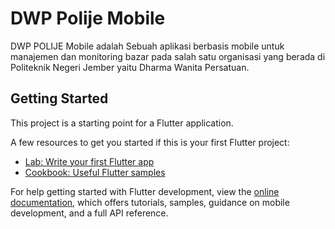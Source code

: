 # DWP Polije Mobile

DWP POLIJE Mobile adalah Sebuah aplikasi berbasis mobile untuk manajemen dan monitoring bazar pada salah satu organisasi yang berada di Politeknik Negeri Jember yaitu Dharma Wanita Persatuan.

## Getting Started

This project is a starting point for a Flutter application.

A few resources to get you started if this is your first Flutter project:

- [Lab: Write your first Flutter app](https://docs.flutter.dev/get-started/codelab)
- [Cookbook: Useful Flutter samples](https://docs.flutter.dev/cookbook)

For help getting started with Flutter development, view the
[online documentation](https://docs.flutter.dev/), which offers tutorials,
samples, guidance on mobile development, and a full API reference.
